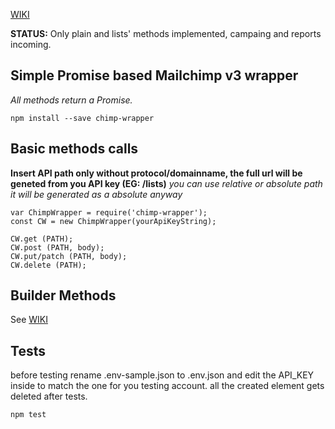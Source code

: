[WIKI](https://github.com/Kirkhammetz/chimp-wrapper/wiki/)

**__STATUS:__** Only plain and lists' methods implemented, campaing and reports incoming.

## Simple Promise based Mailchimp v3 wrapper
*All methods return a Promise.*

    npm install --save chimp-wrapper

## Basic methods calls

**Insert API path only without protocol/domainname, the full url will be geneted from you API key (EG: /lists)**
_you can use relative or absolute path it will be generated as a absolute anyway_

    var ChimpWrapper = require('chimp-wrapper');
    const CW = new ChimpWrapper(yourApiKeyString);

    CW.get (PATH);
    CW.post (PATH, body);
    CW.put/patch (PATH, body);
    CW.delete (PATH);

## Builder Methods

See [WIKI](https://github.com/Kirkhammetz/chimp-wrapper/wiki/Builder-Methods)


## Tests
before testing rename .env-sample.json to .env.json and edit the API_KEY inside to match the one for you testing account.
all the created element gets deleted after tests.

    npm test
